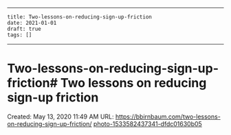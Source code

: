 
---
    title: Two-lessons-on-reducing-sign-up-friction
    date: 2021-01-01    
    draft: true
    tags: []
---
# Two-lessons-on-reducing-sign-up-friction# Two lessons on reducing sign-up friction
Created: May 13, 2020 11:49 AM
URL: https://bbirnbaum.com/two-lessons-on-reducing-sign-up-friction/
[photo-1533582437341-dfdc01630b05](Two%20lessons%20on%20reducing%20sign-up%20friction%20eb755d50dbb446b791bca84ad479ed7e/photo-1533582437341-dfdc01630b05)

